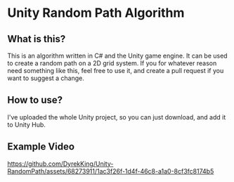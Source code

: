 # Unity Random Path Algorithm

## What is this?
This is an algorithm written in C# and the Unity game engine. It can be used to create a random path on a 2D grid system. If you for whatever reason need something like this, feel free to use it, and create a pull request if you want to suggest a change.

## How to use?
I've uploaded the whole Unity project, so you can just download, and add it to Unity Hub.

## Example Video


https://github.com/DyrekKing/Unity-RandomPath/assets/68273911/1ac3f26f-1d4f-46c8-a1a0-8cf3fc8174b5


